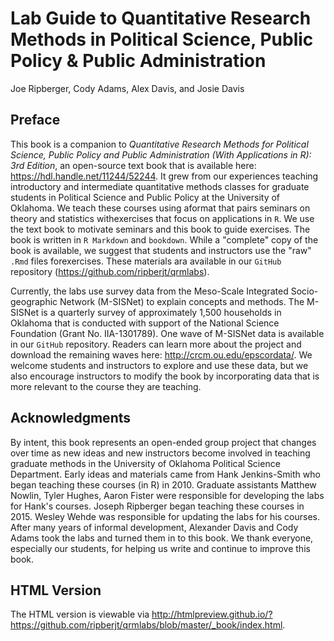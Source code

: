 # Lab Guide to Quantitative Research Methods in Political Science, Public Policy & Public Administration

Joe Ripberger, Cody Adams, Alex Davis, and Josie Davis 

## Preface
This book is a companion to _Quantitative Research Methods for Political Science, Public Policy and Public Administration (With Applications in R): 3rd Edition_, an open-source text book that is available here: https://hdl.handle.net/11244/52244. It grew from our experiences teaching introductory and intermediate quantitative methods classes for graduate students in Political Science and Public Policy at the University of Oklahoma. We teach these courses using aformat that pairs seminars on theory and statistics withexercises that focus on applications in `R`. We use the text book to motivate seminars and this book to guide exercises. The book is written in `R Markdown` and `bookdown`. While a "complete" copy of the book is available, we suggest that students and instructors use the "raw" `.Rmd` files forexercises. These materials ara available in our `GitHub` repository (https://github.com/ripberjt/qrmlabs). 

Currently, the labs use survey data from the Meso-Scale Integrated Socio-geographic Network (M-SISNet) to explain concepts and methods. The M-SISNet is a quarterly survey of approximately 1,500 households in Oklahoma that is conducted with support of the National Science Foundation (Grant No. IIA-1301789). One wave of M-SISNet data is available in our `GitHub` repository. Readers can learn more about the project and download the remaining waves here: http://crcm.ou.edu/epscordata/. We welcome students and instructors to explore and use these data, but we also encourage instructors to modify the book by incorporating data that is more relevant to the course they are teaching. 

## Acknowledgments
By intent, this book represents an open-ended group project that changes over time as new ideas and new instructors become involved in teaching graduate methods in the University of Oklahoma Political Science Department. Early ideas and materials came from Hank Jenkins-Smith who began teaching these courses (in R) in 2010. Graduate assistants Matthew Nowlin, Tyler Hughes, Aaron Fister were responsible for developing the labs for Hank's courses. Joseph Ripberger began teaching these courses in 2015. Wesley Wehde was responsible for updating the labs for his courses. After many years of informal development, Alexander Davis and Cody Adams took the labs and turned them in to this book. We thank everyone, especially our students, for helping us write and continue to improve this book.

## HTML Version
The HTML version is viewable via http://htmlpreview.github.io/?https://github.com/ripberjt/qrmlabs/blob/master/_book/index.html.
